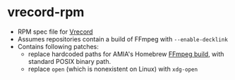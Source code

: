 # vrecord-rpm
 - RPM spec file for [Vrecord](https://github.com/amiaopensource/vrecord)
 - Assumes repositories contain a build of FFmpeg with `--enable-decklink`
 - Contains following patches:
   - replace hardcoded paths for AMIA's Homebrew [FFmpeg build](https://github.com/amiaopensource/homebrew-amiaos), with standard POSIX binary path.
   - replace `open` (which is nonexistent on Linux) with `xdg-open`
